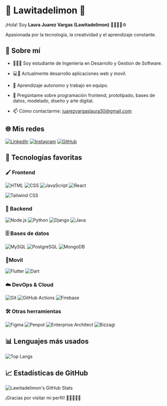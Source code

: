 # 🍋 Lawitadelimon 🍋


¡Hola! Soy  **Laura Juarez Vargas** **(Lawitadelimon)** 🍋👩🏻‍💻⚙️

Apasionada por la tecnología, la creatividad y el aprendizaje constante.

## 🌟 Sobre mí

- 👩🏻‍💻 Soy estudiante de Ingenieria en Desarrollo y Gestion de Software.

- 💻📲 Actualmente desarrollo aplicaciones web y movil.
- 🧠 Aprendizaje autonomo y trabajo en equipo.
- 💬 Pregúntame sobre programación frontend, prototipado, bases de datos, modelado, diseño y arte digital.
- 📫 Cómo contactarme: [juarezvargaslaura30@gmail.com](mailto:tuemail@example.com)

## 🌐 Mis redes

[![LinkedIn](https://img.shields.io/badge/LinkedIn-0A66C2?style=for-the-badge&logo=linkedin&logoColor=white)](https://www.linkedin.com/feed/?trk=guest_homepage-basic_google-one-tap-submit)
[![Instagram](https://img.shields.io/badge/Instagram-E4405F?style=for-the-badge&logo=instagram&logoColor=white)](https://www.instagram.com/lau_juav04/)
[![GitHub](https://img.shields.io/badge/GitHub-171515?style=for-the-badge&logo=github&logoColor=white)](https://github.com/Lawitadelimon)


## 🧰 Tecnologías favoritas

### 🖌️ Frontend

![HTML](https://img.shields.io/badge/HTML5-E34F26?style=for-the-badge&logo=html5&logoColor=white)
![CSS](https://img.shields.io/badge/CSS3-1572B6?style=for-the-badge&logo=css3&logoColor=white)
![JavaScript](https://img.shields.io/badge/JavaScript-F7DF1E?style=for-the-badge&logo=javascript&logoColor=black)
![React](https://img.shields.io/badge/React-20232a?style=for-the-badge&logo=react&logoColor=61DAFB)

![Tailwind CSS](https://img.shields.io/badge/Tailwind_CSS-38B2AC?style=for-the-badge&logo=tailwind-css&logoColor=white)

### 🔧 Backend

![Node.js](https://img.shields.io/badge/Node.js-339933?style=for-the-badge&logo=nodedotjs&logoColor=white)
![Python](https://img.shields.io/badge/Python-3776AB?style=for-the-badge&logo=python&logoColor=white)
![Django](https://img.shields.io/badge/Django-092E20?style=for-the-badge&logo=django&logoColor=white)
![Java](https://img.shields.io/badge/Java-007396?style=for-the-badge&logo=java&logoColor=white)

### 🗄️ Bases de datos

![MySQL](https://img.shields.io/badge/MySQL-4479A1?style=for-the-badge&logo=mysql&logoColor=white)
![PostgreSQL](https://img.shields.io/badge/PostgreSQL-336791?style=for-the-badge&logo=postgresql&logoColor=white)
![MongoDB](https://img.shields.io/badge/MongoDB-47A248?style=for-the-badge&logo=mongodb&logoColor=white)

### 📲Movil

![Flutter](https://img.shields.io/badge/Flutter-02569B?style=for-the-badge&logo=flutter&logoColor=white)
![Dart](https://img.shields.io/badge/Dart-0175C2?style=for-the-badge&logo=dart&logoColor=white)

### ☁️ DevOps & Cloud

![Git](https://img.shields.io/badge/Git-F05032?style=for-the-badge&logo=git&logoColor=white)
![GitHub Actions](https://img.shields.io/badge/GitHub_Actions-2088FF?style=for-the-badge&logo=github-actions&logoColor=white)
![Firebase](https://img.shields.io/badge/Firebase-FFCA28?style=for-the-badge&logo=firebase&logoColor=black)


### 🛠️ Otras herramientas

![Figma](https://img.shields.io/badge/Figma-F24E1E?style=for-the-badge&logo=figma&logoColor=white)
![Penpot](https://img.shields.io/badge/Penpot-000000?style=for-the-badge&logo=penpot&logoColor=white)
![Enterprise Architect](https://img.shields.io/badge/Enterprise_Architect-0082FC?style=for-the-badge&logo=enterprise-architect&logoColor=white)
![Bizzagi](https://img.shields.io/badge/Bizagi-0099FF?style=for-the-badge&logo=bizagi&logoColor=white)

## 📊 Lenguajes más usados

![Top Langs](https://github-readme-stats.vercel.app/api/top-langs/?username=Lawitadelimon&layout=compact&theme=radical)

## 📈 Estadísticas de GitHub

![Lawitadelimon's GitHub Stats](https://github-readme-stats.vercel.app/api?username=Lawitadelimon&show_icons=true&theme=radical)



¡Gracias por visitar mi perfil! 🌈✨👩🏻‍💻
